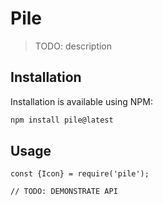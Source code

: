 # Pile

> TODO: description

## Installation

Installation is available using NPM:

```bash
npm install pile@latest
```

## Usage

```
const {Icon} = require('pile');

// TODO: DEMONSTRATE API
```
